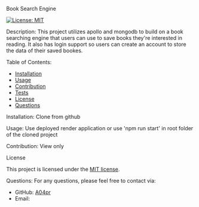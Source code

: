 Book Search Engine

[![License: MIT](https://img.shields.io/badge/License-MIT-yellow.svg)](https://opensource.org/licenses/MIT)

Description:
This project utilizes apollo and mongodb to build on a book searching engine that users can use to save books they're interested in reading. It also has login support so users can create an account to store the data of  their saved bookes.

Table of Contents:
- [Installation](#installation)
- [Usage](#usage)
- [Contribution](#contribution)
- [Tests](#tests)
- [License](#license)
- [Questions](#questions)

Installation:
Clone from github

Usage:
Use deployed render application or use 'npm run start' in root folder of the cloned project

Contribution:
View only

License

This project is licensed under the [MIT license](https://opensource.org/licenses/MIT).


Questions:
For any questions, please feel free to contact via:
- GitHub: [A04pr](https://github.com/A04pr)
- Email: 